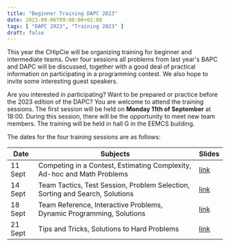 ```yaml
---
title: "Beginner Training DAPC 2023"
date: 2023-09-06T09:00:00+02:00
tags: [ "DAPC 2023", "Training 2023" ]
draft: false
---
```


This year the CHipCie will be organizing training for beginner and intermediate teams.
Over four sessions all problems from last year's BAPC and DAPC will be discussed,
together with a good deal of practical information on participating in a programming contest.
We also hope to invite some interesting guest speakers.

Are you interested in participating? Want to be prepared or practice before the 2023 edition of the DAPC?
You are welcome to attend the training sessions.
The first session will be held on **Monday 11th of September** at 18:00. During this session, there will
be the opportunity to meet new team members. The training will be held in hall G in the EEMCS building.

The dates for the four training sessions are as follows:

| Date    | Subjects                                                                     | Slides                                 |
|---------|------------------------------------------------------------------------------|----------------------------------------|
| 11 Sept | Competing in a Contest, Estimating Complexity, Ad-hoc and Math Problems      | [link](/training/dapc23/session-1.pdf) |
| 14 Sept | Team Tactics, Test Session, Problem Selection, Sorting and Search, Solutions | [link](/training/dapc23/session-2.pdf) |
| 18 Sept | Team Reference, Interactive Problems, Dynamic Programming, Solutions         | [link](/training/dapc23/session-3.pdf) |
| 21 Sept | Tips and Tricks, Solutions to Hard Problems                                  | [link](/training/dapc23/session-4.pdf) |
